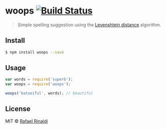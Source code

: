 # woops [![Build Status](https://travis-ci.org/rafaelrinaldi/woops.svg?branch=master)](https://travis-ci.org/rafaelrinaldi/woops)

> Simple spelling suggestion using the [Levenshtein distance](https://en.wikipedia.org/wiki/Levenshtein_distance) algorithm.

## Install

```sh
$ npm install woops --save
```

## Usage

```javascript
var words = require('superb');
var woops = require('woops');

woops('batueiful', words); // beautiful
```

## License

MIT © [Rafael Rinaldi](http://rinaldi.io)
